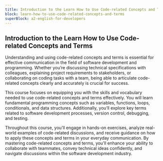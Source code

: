 ```yaml
---
title: Introduction to the Learn How to Use Code-related Concepts and Terms
block: learn-how-to-use-code-related-concepts-and-terms
superBlock: a2-english-for-developers
---
```


## Introduction to the Learn How to Use Code-related Concepts and Terms

Understanding and using code-related concepts and terms is essential for effective communication in the field of software development and programming. Whether you’re discussing technical specifications with colleagues, explaining project requirements to stakeholders, or collaborating on coding tasks with a team, being able to articulate code-related concepts clearly and accurately is crucial for success.

This course focuses on equipping you with the skills and vocabulary needed to use code-related concepts and terms effectively. You will learn fundamental programming concepts such as variables, functions, loops, conditionals, and data structures. Additionally, you’ll explore key terms related to software development processes, version control, debugging, and testing.

Throughout this course, you’ll engage in hands-on exercises, analyze real-world examples of code-related discussions, and receive guidance on how to apply these concepts and terms in your everyday communication. By mastering code-related concepts and terms, you’ll enhance your ability to collaborate with teammates, convey technical ideas confidently, and navigate discussions within the software development industry.
